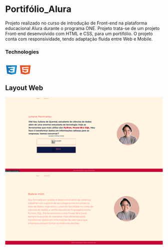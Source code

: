 # Portifólio_Alura
Projeto realizado no curso de introdução de Front-end na plataforma educacional Alura durante o programa ONE.
Projeto trata-se de um projeto Front-end desenvolvido com HTML e CSS, para um portifólio. 
O projeto conta com responsividade, tendo adaptação fluida entre Web e Mobile.

### Technologies
<div style="display: inline_block"><br>
  <img align="center" alt="Rafa-CSS" height="30" width="40" src="https://raw.githubusercontent.com/devicons/devicon/master/icons/css3/css3-original.svg">
  <img align="center" alt="Rafa-HTML" height="30" width="40" src="https://raw.githubusercontent.com/devicons/devicon/master/icons/html5/html5-original.svg">
 </div>
 
## Layout Web
![Screenshot 2025-04-24 211653](https://github.com/JNarimatsu/assets/blob/main/Screenshot%202025-07-30%20154349.png)
![Screenshot 2025-04-24 211709](https://github.com/JNarimatsu/assets/blob/main/Screenshot%202025-07-30%20154436.png)


